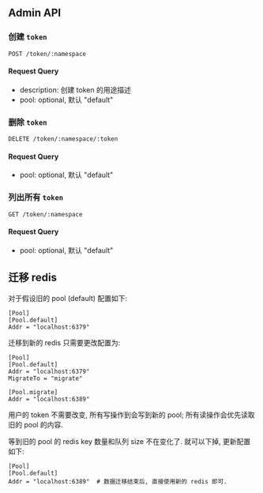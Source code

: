 ## Admin API


### 创建 `token`

```
POST /token/:namespace
```

#### Request Query

- description: 创建 token 的用途描述
- pool: optional, 默认 "default"


### 删除 `token`

```
DELETE /token/:namespace/:token
```

#### Request Query
- pool: optional, 默认 "default"


### 列出所有 `token`

```
GET /token/:namespace
```

#### Request Query
- pool: optional, 默认 "default"


## 迁移 redis

对于假设旧的 pool (default) 配置如下:

```
[Pool]
[Pool.default]
Addr = "localhost:6379"
```

迁移到新的 redis 只需要更改配置为:

```
[Pool]
[Pool.default]
Addr = "localhost:6379"
MigrateTo = "migrate"

[Pool.migrate]
Addr = "localhost:6389"
```

用户的 token 不需要改变, 所有写操作到会写到新的 pool; 所有读操作会优先读取旧的 pool 的内容.

等到旧的 pool 的 redis key 数量和队列 size 不在变化了. 就可以下掉, 更新配置如下:

```
[Pool]
[Pool.default]
Addr = "localhost:6389"  # 数据迁移结束后, 直接使用新的 redis 即可.
```
